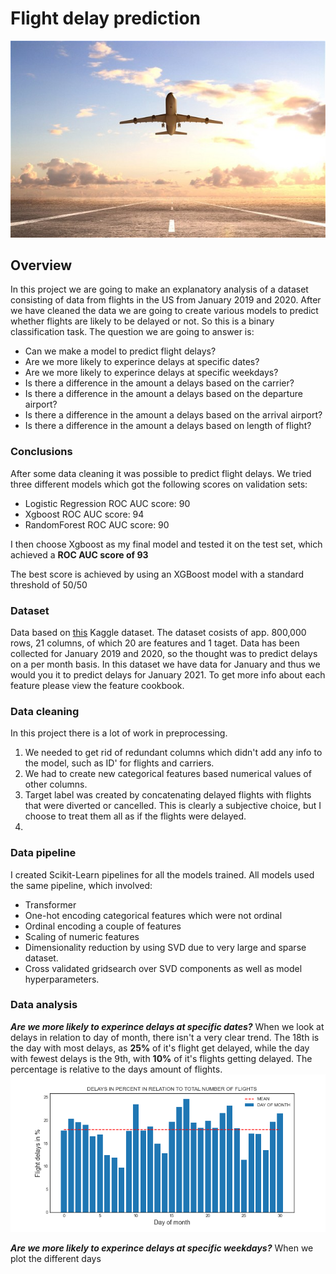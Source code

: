 # Flight delay prediction
![Flight_delay_img](img/flight_delay2.jpg)
## Overview
In this project we are going to make an explanatory analysis of a dataset consisting of data from flights in the US from January 2019 and 2020. After we have cleaned the data we are going to create various models to predict whether flights are likely to be delayed or not. So this is a binary classification task.
The question we are going to answer is:

 - Can we make a model to predict flight delays?
 - Are we more likely to experince delays at specific dates?
 - Are we more likely to experince delays at specific weekdays?
 - Is there a difference in the amount a delays based on the carrier?
 - Is there a difference in the amount a delays based on the departure airport?
 - Is there a difference in the amount a delays based on the arrival airport?
 - Is there a difference in the amount a delays based on length of flight?

### Conclusions
After some data cleaning it was possible to predict flight delays.
We tried three different models which got the following scores on validation sets:

 - Logistic Regression ROC AUC score: 90
 -  Xgboost ROC AUC score: 94
 - RandomForest ROC AUC score: 90
 
 I then choose Xgboost as my final model and tested it on the test set, which achieved a __ROC AUC score of 93__
 
The best score is achieved by using an XGBoost model with a standard threshold of 50/50

### Dataset
 Data based on [this](https://www.kaggle.com/divyansh22/flight-delay-prediction) Kaggle dataset. 
The dataset cosists of app. 800,000 rows, 21 columns, of which 20  are features and 1 taget. Data has been collected for January 2019 and 2020, so the thought was to predict delays on a per month basis. In this dataset we have data for January and thus we would you it to predict delays for January 2021. To get more info about each feature please view the feature cookbook.

### Data cleaning

In this project there is a lot of work in preprocessing. 

 1. We needed to get rid of redundant columns which didn't add any info to the model, such as ID' for flights and carriers.
 2. We had to create new categorical features based numerical values of other columns.
 3. Target label was created by concatenating delayed flights with flights that were diverted or cancelled. This is clearly a subjective choice, but I choose to treat them all as if the flights were delayed.
 4. 

### Data pipeline
I created Scikit-Learn pipelines for all the models trained. All models used the same pipeline, which involved:

 - Transformer
 - One-hot encoding categorical features which were not ordinal
 - Ordinal encoding a couple of features
 - Scaling of numeric features
 - Dimensionality reduction by using SVD due to very large and sparse dataset.
 - Cross validated gridsearch over SVD components as well as model hyperparameters.

### Data analysis
***Are we more likely to experince delays at specific dates?***
When we look at delays in relation to day of month, there isn't a very clear trend. The 18th is the day with most delays, as **25%** of it's flight get delayed, while the day with fewest delays is the 9th, with **10%** of it's flights getting delayed. The percentage is relative to the days amount of flights. 
![Date_delays](/img/day_of_month_delays.png)

***Are we more likely to experince delays at specific weekdays?***
When we plot the different days
<!--stackedit_data:
eyJoaXN0b3J5IjpbLTc2MDQ4MzAxNCwtNjExNzI2OTY0LC0xNT
YxMzY3NDcsLTE1Mzc2NTM0NTQsLTEwNDczMTU5NDksMTQ3OTI4
MzA0NCwtMTAzMzM3MDcyNSwtMTk4MzQ0NDA2OSwtMTk4OTQyNT
IxNywyMDg2MzQ5MTA4LDk5NjYwMjA1NCwxODY0ODg2NjE1LC05
MzEwMjkxMTUsLTI2NTk2MTQzMywxMjQwODU2OTUsLTE0NDkxNT
g1MTEsLTE0MzM1MjU3ODBdfQ==
-->